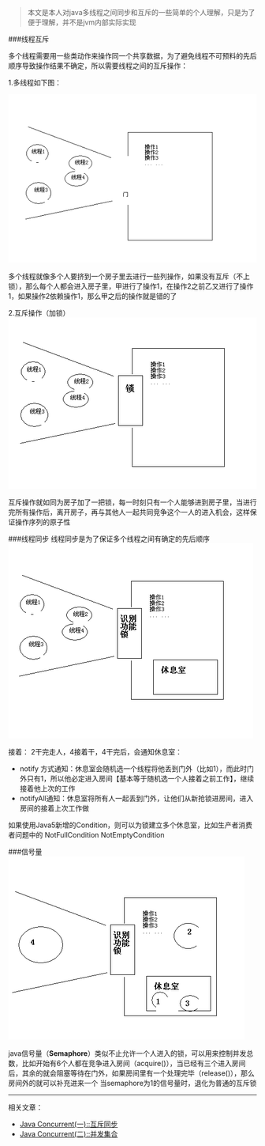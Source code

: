 <!--{layout:default title:Java线程同步互斥}-->
> 本文是本人对java多线程之间同步和互斥的一些简单的个人理解，只是为了便于理解，并不是jvm内部实际实现

###线程互斥

多个线程需要用一些类动作来操作同一个共享数据，为了避免线程不可预料的先后顺序导致操作结果不确定，所以需要线程之间的互斥操作：

1.多线程如下图：

![img](../../images/2015-07-01/1.png)

多个线程就像多个人要挤到一个房子里去进行一些列操作，如果没有互斥（不上锁），那么每个人都会进入房子里，甲进行了操作1，在操作2之前乙又进行了操作1，如果操作2依赖操作1，那么甲之后的操作就是错的了

2.互斥操作（加锁）
![img](../../images/2015-07-01/2.png)

互斥操作就如同为房子加了一把锁，每一时刻只有一个人能够进到房子里，当进行完所有操作后，离开房子，再与其他人一起共同竞争这个一人的进入机会，这样保证操作序列的原子性
 
###线程同步
线程同步是为了保证多个线程之间有确定的先后顺序
![img](../../images/2015-07-01/3.png)

接着：
2干完走人，4接着干，4干完后，会通知休息室：

* notify 方式通知：休息室会随机选一个线程将他丢到门外（比如1），而此时门外只有1，所以他必定进入房间【基本等于随机选一个人接着之前工作】，继续接着他上次的工作
* notifyAll通知：休息室将所有人一起丢到门外，让他们从新抢锁进房间，进入房间的接着上次工作做

如果使用Java5新增的Condition，则可以为锁建立多个休息室，比如生产者消费者问题中的 NotFullCondition  NotEmptyCondition

###信号量
![img](../../images/2015-07-01/4.png)

java信号量（**Semaphore**）类似不止允许一个人进入的锁，可以用来控制并发总数，比如开始有6个人都在竞争进入房间（acquire()），当已经有三个进入房间后，其余的就会阻塞等待在门外，如果房间里有一个处理完毕（release()），那么房间外的就可以补充进来一个
当semaphore为1的信号量时，退化为普通的互斥锁

---------

相关文章：

* [Java Concurrent(一)::互斥同步](../2015-10-27/java_concurrent01.html)
* [Java Concurrent(二)::并发集合](../2015-10-28/java_concurrent02.html)



